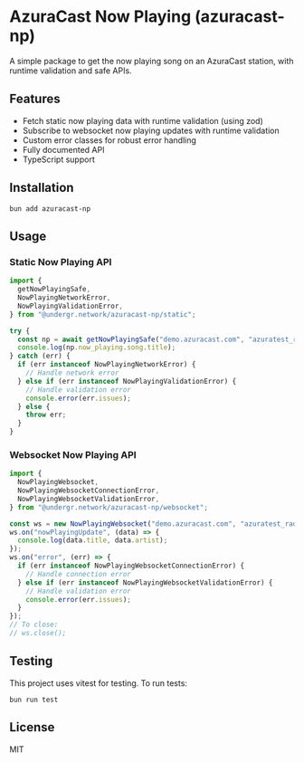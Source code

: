 # AzuraCast Now Playing (azuracast-np)

A simple package to get the now playing song on an AzuraCast station, with runtime validation and safe APIs.

## Features

- Fetch static now playing data with runtime validation (using zod)
- Subscribe to websocket now playing updates with runtime validation
- Custom error classes for robust error handling
- Fully documented API
- TypeScript support

## Installation

```
bun add azuracast-np
```

## Usage

### Static Now Playing API

```ts
import {
  getNowPlayingSafe,
  NowPlayingNetworkError,
  NowPlayingValidationError,
} from "@undergr.network/azuracast-np/static";

try {
  const np = await getNowPlayingSafe("demo.azuracast.com", "azuratest_radio");
  console.log(np.now_playing.song.title);
} catch (err) {
  if (err instanceof NowPlayingNetworkError) {
    // Handle network error
  } else if (err instanceof NowPlayingValidationError) {
    // Handle validation error
    console.error(err.issues);
  } else {
    throw err;
  }
}
```

### Websocket Now Playing API

```ts
import {
  NowPlayingWebsocket,
  NowPlayingWebsocketConnectionError,
  NowPlayingWebsocketValidationError,
} from "@undergr.network/azuracast-np/websocket";

const ws = new NowPlayingWebsocket("demo.azuracast.com", "azuratest_radio");
ws.on("nowPlayingUpdate", (data) => {
  console.log(data.title, data.artist);
});
ws.on("error", (err) => {
  if (err instanceof NowPlayingWebsocketConnectionError) {
    // Handle connection error
  } else if (err instanceof NowPlayingWebsocketValidationError) {
    // Handle validation error
    console.error(err.issues);
  }
});
// To close:
// ws.close();
```

## Testing

This project uses vitest for testing. To run tests:

```
bun run test
```

## License

MIT
